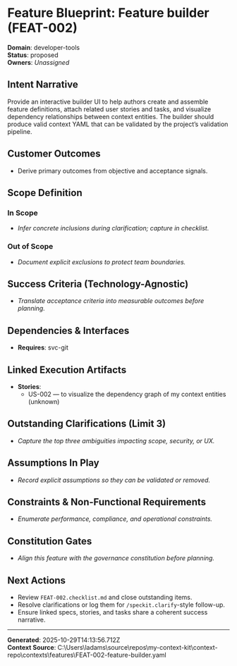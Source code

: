 # Feature Blueprint: Feature builder (FEAT-002)

**Domain**: developer-tools  
**Status**: proposed  
**Owners**: _Unassigned_

## Intent Narrative
Provide an interactive builder UI to help authors create and assemble feature definitions, attach related user stories and tasks, and visualize dependency relationships between context entities. The builder should produce valid context YAML that can be validated by the project’s validation pipeline.

## Customer Outcomes
- Derive primary outcomes from objective and acceptance signals.

## Scope Definition
### In Scope
- _Infer concrete inclusions during clarification; capture in checklist._
### Out of Scope
- _Document explicit exclusions to protect team boundaries._

## Success Criteria (Technology-Agnostic)
- _Translate acceptance criteria into measurable outcomes before planning._

## Dependencies & Interfaces
- **Requires**: svc-git

## Linked Execution Artifacts
- **Stories**:
	- US-002 — to visualize the dependency graph of my context entities (unknown)

## Outstanding Clarifications (Limit 3)
- _Capture the top three ambiguities impacting scope, security, or UX._

## Assumptions In Play
- _Record explicit assumptions so they can be validated or removed._

## Constraints & Non-Functional Requirements
- _Enumerate performance, compliance, and operational constraints._

## Constitution Gates
- _Align this feature with the governance constitution before planning._

## Next Actions
- Review `FEAT-002.checklist.md` and close outstanding items.
- Resolve clarifications or log them for `/speckit.clarify`-style follow-up.
- Ensure linked specs, stories, and tasks share a coherent success narrative.

---

**Generated**: 2025-10-29T14:13:56.712Z  
**Context Source**: C:\Users\ladams\source\repos\my-context-kit\context-repo\contexts\features\FEAT-002-feature-builder.yaml
